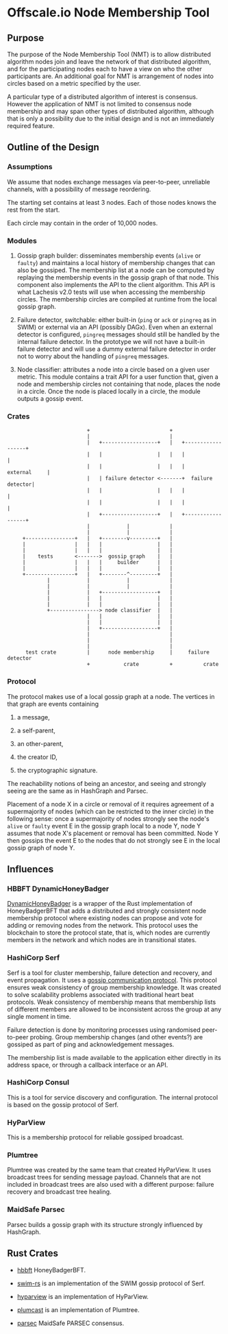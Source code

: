 # Offscale.io Node Membership Tool


## Purpose

The purpose of the Node Membership Tool (NMT) is to allow distributed algorithm
nodes join and leave the network of that distributed algorithm, and for the
participating nodes each to have a view on who the other participants are. An
additional goal for NMT is arrangement of nodes into circles based on a metric
specified by the user.

A particular type of a distributed algorithm of interest is consensus. However
the application of NMT is not limited to consensus node membership and may span
other types of distributed algorithm, although that is only a possibility due to
the initial design and is not an immediately required feature.


## Outline of the Design


### Assumptions

We assume that nodes exchange messages via peer-to-peer, unreliable channels,
with a possibility of message reordering.

The starting set contains at least 3 nodes. Each of those nodes knows the rest
from the start.

Each circle may contain in the order of 10,000 nodes.


### Modules

1. Gossip graph builder: disseminates membership events (`alive` or `faulty`)
   and maintains a local history of membership changes that can also be
   gossiped.  The membership list at a node can be computed by replaying the
   membership events in the gossip graph of that node. This component also
   implements the API to the client algorithm. This API is what Lachesis v2.0
   tests will use when accessing the membership circles. The membership circles
   are compiled at runtime from the local gossip graph.

2. Failure detector, switchable: either built-in (`ping` or `ack` or `pingreq`
   as in SWIM) or external via an API (possibly DAGx). Even when an external
   detector is configured, `pingreq` messages should still be handled by the
   internal failure detector. In the prototype we will not have a built-in
   failure detector and will use a dummy external failure detector in order not
   to worry about the handling of `pingreq` messages.

3. Node classifier: attributes a node into a circle based on a given user
   metric. This module contains a trait API for a user function that, given a
   node and membership circles not containing that node, places the node in a
   circle. Once the node is placed locally in a circle, the module outputs a
   gossip event.


### Crates

```
                          +                          +
                          |                          |
                          |   +------------------+   |   +------------------+
                          |   |                  |   |   |                  |
                          |   |                  |   |   |     external     |
                          |   | failure detector <-------+  failure detector|
                          |   |                  |   |   |                  |
                          |   |                  |   |   |                  |
                          |   +------------------+   |   +------------------+
                          |            |             |
                          |            |             |
     +----------------+   |   +--------v---------+   |
     |                |   |   |                  |   |
     |                |   |   |                  |   |
     |    tests       <------->  gossip graph    |   |
     |                |   |   |     builder      |   |
     |                |   |   |                  |   |
     +----------------+   |   +--------^---------+   |
             |            |            |             |
             |            |            |             |
             |            |   +------------------+   |
             |            |   |                  |   |
             |            |   |                  |   |
             +----------------> node classifier  |   |
                          |   |                  |   |
                          |   |                  |   |
                          |   +------------------+   |
                          |                          |
                          |                          |
                          |                          |
      test crate          |      node membership     |     failure detector
                          +           crate          +          crate
```


### Protocol

The protocol makes use of a local gossip graph at a node. The vertices in that
graph are events containing

1. a message,

2. a self-parent,

3. an other-parent,

4. the creator ID,

5. the cryptographic signature.

The reachability notions of being an ancestor, and seeing and strongly seeing
are the same as in HashGraph and Parsec.

Placement of a node X in a circle or removal of it requires agreement of a
supermajority of nodes (which can be restricted to the inner circle) in the
following sense: once a supermajority of nodes strongly see the node's `alive`
or `faulty` event E in the gossip graph local to a node Y, node Y assumes that
node X's placement or removal has been committed. Node Y then gossips the event
E to the nodes that do not strongly see E in the local gossip graph of node Y.


## Influences

### HBBFT DynamicHoneyBadger

[DynamicHoneyBadger](https://github.com/poanetwork/hbbft/blob/master/src/dynamic_honey_badger/mod.rs)
is a wrapper of the Rust implementation of HoneyBadgerBFT that adds a
distributed and strongly consistent node membership protocol where existing
nodes can propose and vote for adding or removing nodes from the network. This
protocol uses the blockchain to store the protocol state, that is, which nodes
are currently members in the network and which nodes are in transitional states.


### HashiCorp Serf

Serf is a tool for cluster membership, failure detection and recovery, and event
propagation. It uses a [gossip communication
protocol](https://www.serf.io/docs/internals/gossip.html). This protocol ensures
weak consistency of group membership knowledge. It was created to solve
scalability problems associated with traditional heart beat protocols. Weak
consistency of membership means that membership lists of different members are
allowed to be inconsistent across the group at any single moment in time.

Failure detection is done by monitoring processes using randomised peer-to-peer
probing. Group membership changes (and other events?) are gossiped as part of
ping and acknowledgement messages.

The membership list is made available to the application either directly in its
address space, or through a callback interface or an API.


### HashiCorp Consul

This is a tool for service discovery and configuration. The internal protocol is
based on the gossip protocol of Serf.


### HyParView

This is a membership protocol for reliable gossiped broadcast.


### Plumtree

Plumtree was created by the same team that created HyParView. It uses broadcast
trees for sending message payload. Channels that are not included in broadcast
trees are also used with a different purpose: failure recovery and broadcast
tree healing.


### MaidSafe Parsec

Parsec builds a gossip graph with its structure strongly influenced by HashGraph.


## Rust Crates

- [hbbft](https://github.com/poanetwork/hbbft) HoneyBadgerBFT.

- [swim-rs](https://github.com/mhallin/swim-rs) is an implementation of the SWIM
  gossip protocol of Serf.

- [hyparview](https://github.com/sile/hyparview) is an implementation of
  HyParView.

- [plumcast](https://github.com/sile/plumcast) is an implementation of Plumtree.

- [parsec](https://github.com/maidsafe/parsec/) MaidSafe PARSEC consensus.
